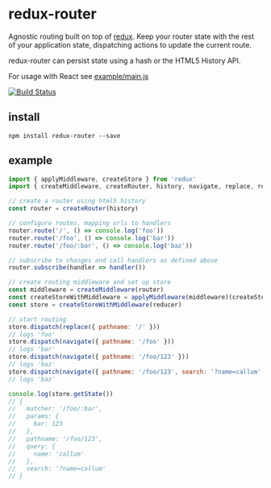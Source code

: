 # redux-router

Agnostic routing built on top of [redux](github.com/rackt/redux). Keep your router state with the rest of your application state, dispatching actions to update the current route.

redux-router can persist state using a hash or the HTML5 History API.

For usage with React see [example/main.js](example/main.js)

[![Build Status](https://travis-ci.org/callum/redux-router.svg)](https://travis-ci.org/callum/redux-router)

## install

```
npm install redux-router --save
```

## example

```js
import { applyMiddleware, createStore } from 'redux'
import { createMiddleware, createRouter, history, navigate, replace, reducer } from 'redux-router'

// create a router using html5 history
const router = createRouter(history)

// configure routes, mapping urls to handlers
router.route('/', () => console.log('foo'))
router.route('/foo', () => console.log('bar'))
router.route('/foo/:bar', () => console.log('baz'))

// subscribe to changes and call handlers as defined above
router.subscribe(handler => handler())

// create routing middleware and set up store
const middleware = createMiddleware(router)
const createStoreWithMiddleware = applyMiddleware(middleware)(createStore)
const store = createStoreWithMiddleware(reducer)

// start routing
store.dispatch(replace({ pathname: '/' }))
// logs 'foo'
store.dispatch(navigate({ pathname: '/foo' }))
// logs 'bar'
store.dispatch(navigate({ pathname: '/foo/123' }))
// logs 'baz'
store.dispatch(navigate({ pathname: '/foo/123', search: '?name=callum' }))
// logs 'baz'

console.log(store.getState())
// {
//   matcher: '/foo/:bar',
//   params: {
//     bar: 123
//   },
//   pathname: '/foo/123',
//   query: {
//     name: 'callum'
//   },
//   search: '?name=callum'
// }
```
